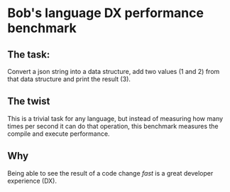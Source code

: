 # Bob's language DX performance benchmark

## The task:

Convert a json string into a data structure, add two values (1 and 2) from that data structure and print the result (3).

## The twist

This is a trivial task for any language, but instead of measuring how many times per second it can do that operation, this benchmark measures the compile and execute performance.

## Why

Being able to see the result of a code change _fast_ is a great developer experience (DX).
